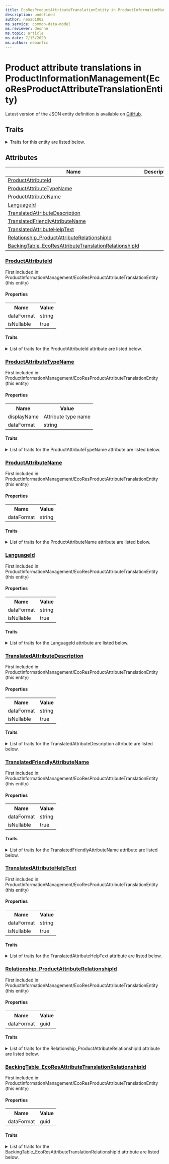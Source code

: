```yaml
---
title: EcoResProductAttributeTranslationEntity in ProductInformationManagement - Common Data Model | Microsoft Docs
description: undefined
author: nenad1002
ms.service: common-data-model
ms.reviewer: deonhe
ms.topic: article
ms.date: 7/15/2020
ms.author: nebanfic
---
```


# Product attribute translations in ProductInformationManagement(EcoResProductAttributeTranslationEntity)

  
 Latest version of the JSON entity definition is available on <a href="https://github.com/Microsoft/CDM/tree/master/schemaDocuments/core/operationsCommon/Entities/SupplyChain/ProductInformationManagement/EcoResProductAttributeTranslationEntity.cdm.json" target="_blank">GitHub</a>.  

## Traits

<details>
<summary>Traits for this entity are listed below.  
</summary>

**is.CDM.entityVersion**  
  <table><tr><th>Parameter</th><th>Value</th><th>Data type</th><th>Explanation</th></tr><tr><td>versionNumber</td><td>"1.0"</td><td>string</td><td>semantic version number of the entity</td></tr></table>

**is.application.releaseVersion**  
  <table><tr><th>Parameter</th><th>Value</th><th>Data type</th><th>Explanation</th></tr><tr><td>releaseVersion</td><td>"10.0.13.0"</td><td>string</td><td>semantic version number of the application introducing this entity</td></tr></table>

**is.localized.displayedAs**  
  Holds the list of language specific display text for an object.  <table><tr><th>Parameter</th><th>Value</th><th>Data type</th><th>Explanation</th></tr><tr><td>localizedDisplayText</td><td><table><tr><th>languageTag</th><th>displayText</th></tr><tr><td>en</td><td>Product attribute translations</td></tr></table></td><td>entity</td><td>a reference to the constant entity holding the list of localized text</td></tr></table>

</details>

## Attributes

|Name|Description|First Included in Instance|
|---|---|---|
|[ProductAttributeId](#ProductAttributeId)||<a href="EcoResProductAttributeTranslationEntity.md" target="_blank">ProductInformationManagement/EcoResProductAttributeTranslationEntity</a>|
|[ProductAttributeTypeName](#ProductAttributeTypeName)||<a href="EcoResProductAttributeTranslationEntity.md" target="_blank">ProductInformationManagement/EcoResProductAttributeTranslationEntity</a>|
|[ProductAttributeName](#ProductAttributeName)||<a href="EcoResProductAttributeTranslationEntity.md" target="_blank">ProductInformationManagement/EcoResProductAttributeTranslationEntity</a>|
|[LanguageId](#LanguageId)||<a href="EcoResProductAttributeTranslationEntity.md" target="_blank">ProductInformationManagement/EcoResProductAttributeTranslationEntity</a>|
|[TranslatedAttributeDescription](#TranslatedAttributeDescription)||<a href="EcoResProductAttributeTranslationEntity.md" target="_blank">ProductInformationManagement/EcoResProductAttributeTranslationEntity</a>|
|[TranslatedFriendlyAttributeName](#TranslatedFriendlyAttributeName)||<a href="EcoResProductAttributeTranslationEntity.md" target="_blank">ProductInformationManagement/EcoResProductAttributeTranslationEntity</a>|
|[TranslatedAttributeHelpText](#TranslatedAttributeHelpText)||<a href="EcoResProductAttributeTranslationEntity.md" target="_blank">ProductInformationManagement/EcoResProductAttributeTranslationEntity</a>|
|[Relationship_ProductAttributeRelationshipId](#Relationship_ProductAttributeRelationshipId)||<a href="EcoResProductAttributeTranslationEntity.md" target="_blank">ProductInformationManagement/EcoResProductAttributeTranslationEntity</a>|
|[BackingTable_EcoResAttributeTranslationRelationshipId](#BackingTable_EcoResAttributeTranslationRelationshipId)||<a href="EcoResProductAttributeTranslationEntity.md" target="_blank">ProductInformationManagement/EcoResProductAttributeTranslationEntity</a>|

### <a href=#ProductAttributeId name="ProductAttributeId">ProductAttributeId</a>

First included in: ProductInformationManagement/EcoResProductAttributeTranslationEntity (this entity)  

#### Properties

<table><tr><th>Name</th><th>Value</th></tr><tr><td>dataFormat</td><td>string</td></tr><tr><td>isNullable</td><td>true</td></tr></table>

#### Traits

<details>
<summary>List of traits for the ProductAttributeId attribute are listed below.</summary>

**is.dataFormat.character**  
**is.dataFormat.big**  
**is.dataFormat.array**  
**is.nullable**  
The attribute value may be set to NULL.  

**is.dataFormat.character**  
**is.dataFormat.array**  
</details>

### <a href=#ProductAttributeTypeName name="ProductAttributeTypeName">ProductAttributeTypeName</a>

First included in: ProductInformationManagement/EcoResProductAttributeTranslationEntity (this entity)  

#### Properties

<table><tr><th>Name</th><th>Value</th></tr><tr><td>displayName</td><td>Attribute type name</td></tr><tr><td>dataFormat</td><td>string</td></tr></table>

#### Traits

<details>
<summary>List of traits for the ProductAttributeTypeName attribute are listed below.</summary>

**is.dataFormat.character**  
**is.dataFormat.big**  
**is.dataFormat.array**  
**is.localized.displayedAs**  
Holds the list of language specific display text for an object.  <table><tr><th>Parameter</th><th>Value</th><th>Data type</th><th>Explanation</th></tr><tr><td>localizedDisplayText</td><td><table><tr><th>languageTag</th><th>displayText</th></tr><tr><td>en</td><td>Attribute type name</td></tr></table></td><td>entity</td><td>a reference to the constant entity holding the list of localized text</td></tr></table>

**is.dataFormat.character**  
**is.dataFormat.array**  
</details>

### <a href=#ProductAttributeName name="ProductAttributeName">ProductAttributeName</a>

First included in: ProductInformationManagement/EcoResProductAttributeTranslationEntity (this entity)  

#### Properties

<table><tr><th>Name</th><th>Value</th></tr><tr><td>dataFormat</td><td>string</td></tr></table>

#### Traits

<details>
<summary>List of traits for the ProductAttributeName attribute are listed below.</summary>

**is.dataFormat.character**  
**is.dataFormat.big**  
**is.dataFormat.array**  
**is.dataFormat.character**  
**is.dataFormat.array**  
</details>

### <a href=#LanguageId name="LanguageId">LanguageId</a>

First included in: ProductInformationManagement/EcoResProductAttributeTranslationEntity (this entity)  

#### Properties

<table><tr><th>Name</th><th>Value</th></tr><tr><td>dataFormat</td><td>string</td></tr><tr><td>isNullable</td><td>true</td></tr></table>

#### Traits

<details>
<summary>List of traits for the LanguageId attribute are listed below.</summary>

**is.dataFormat.character**  
**is.dataFormat.big**  
**is.dataFormat.array**  
**is.nullable**  
The attribute value may be set to NULL.  

**is.dataFormat.character**  
**is.dataFormat.array**  
</details>

### <a href=#TranslatedAttributeDescription name="TranslatedAttributeDescription">TranslatedAttributeDescription</a>

First included in: ProductInformationManagement/EcoResProductAttributeTranslationEntity (this entity)  

#### Properties

<table><tr><th>Name</th><th>Value</th></tr><tr><td>dataFormat</td><td>string</td></tr><tr><td>isNullable</td><td>true</td></tr></table>

#### Traits

<details>
<summary>List of traits for the TranslatedAttributeDescription attribute are listed below.</summary>

**is.dataFormat.character**  
**is.dataFormat.big**  
**is.dataFormat.array**  
**is.nullable**  
The attribute value may be set to NULL.  

**is.dataFormat.character**  
**is.dataFormat.array**  
</details>

### <a href=#TranslatedFriendlyAttributeName name="TranslatedFriendlyAttributeName">TranslatedFriendlyAttributeName</a>

First included in: ProductInformationManagement/EcoResProductAttributeTranslationEntity (this entity)  

#### Properties

<table><tr><th>Name</th><th>Value</th></tr><tr><td>dataFormat</td><td>string</td></tr><tr><td>isNullable</td><td>true</td></tr></table>

#### Traits

<details>
<summary>List of traits for the TranslatedFriendlyAttributeName attribute are listed below.</summary>

**is.dataFormat.character**  
**is.dataFormat.big**  
**is.dataFormat.array**  
**is.nullable**  
The attribute value may be set to NULL.  

**is.dataFormat.character**  
**is.dataFormat.array**  
</details>

### <a href=#TranslatedAttributeHelpText name="TranslatedAttributeHelpText">TranslatedAttributeHelpText</a>

First included in: ProductInformationManagement/EcoResProductAttributeTranslationEntity (this entity)  

#### Properties

<table><tr><th>Name</th><th>Value</th></tr><tr><td>dataFormat</td><td>string</td></tr><tr><td>isNullable</td><td>true</td></tr></table>

#### Traits

<details>
<summary>List of traits for the TranslatedAttributeHelpText attribute are listed below.</summary>

**is.dataFormat.character**  
**is.dataFormat.big**  
**is.dataFormat.array**  
**is.nullable**  
The attribute value may be set to NULL.  

**is.dataFormat.character**  
**is.dataFormat.array**  
</details>

### <a href=#Relationship_ProductAttributeRelationshipId name="Relationship_ProductAttributeRelationshipId">Relationship_ProductAttributeRelationshipId</a>

First included in: ProductInformationManagement/EcoResProductAttributeTranslationEntity (this entity)  

#### Properties

<table><tr><th>Name</th><th>Value</th></tr><tr><td>dataFormat</td><td>guid</td></tr></table>

#### Traits

<details>
<summary>List of traits for the Relationship_ProductAttributeRelationshipId attribute are listed below.</summary>

**is.dataFormat.character**  
**is.dataFormat.big**  
**is.dataFormat.array**  
**is.dataFormat.guid**  
**means.identity.entityId**  
**is.linkedEntity.identifier**  
Marks the attribute(s) that hold foreign key references to a linked (used as an attribute) entity. This attribute is added to the resolved entity to enumerate the referenced entities.  <table><tr><th>Parameter</th><th>Value</th><th>Data type</th><th>Explanation</th></tr><tr><td>entityReferences</td><td>empty table</td><td>entity</td><td>a reference to the constant entity holding the list of entity references</td></tr></table>

**is.dataFormat.guid**  
**is.dataFormat.character**  
**is.dataFormat.array**  
</details>

### <a href=#BackingTable_EcoResAttributeTranslationRelationshipId name="BackingTable_EcoResAttributeTranslationRelationshipId">BackingTable_EcoResAttributeTranslationRelationshipId</a>

First included in: ProductInformationManagement/EcoResProductAttributeTranslationEntity (this entity)  

#### Properties

<table><tr><th>Name</th><th>Value</th></tr><tr><td>dataFormat</td><td>guid</td></tr></table>

#### Traits

<details>
<summary>List of traits for the BackingTable_EcoResAttributeTranslationRelationshipId attribute are listed below.</summary>

**is.dataFormat.character**  
**is.dataFormat.big**  
**is.dataFormat.array**  
**is.dataFormat.guid**  
**means.identity.entityId**  
**is.linkedEntity.identifier**  
Marks the attribute(s) that hold foreign key references to a linked (used as an attribute) entity. This attribute is added to the resolved entity to enumerate the referenced entities.  <table><tr><th>Parameter</th><th>Value</th><th>Data type</th><th>Explanation</th></tr><tr><td>entityReferences</td><td><table><tr><th>entityReference</th><th>attributeReference</th></tr><tr><td><a href="../../../Tables/SupplyChain/ProductInformationManagement/Main/EcoResAttributeTranslation.md" target="_blank">/core/operationsCommon/Tables/SupplyChain/ProductInformationManagement/Main/EcoResAttributeTranslation.cdm.json/EcoResAttributeTranslation</a></td><td><a href="../../../Tables/SupplyChain/ProductInformationManagement/Main/EcoResAttributeTranslation.md#RecId" target="_blank">RecId</a></td></tr></table></td><td>entity</td><td>a reference to the constant entity holding the list of entity references</td></tr></table>

**is.dataFormat.guid**  
**is.dataFormat.character**  
**is.dataFormat.array**  
</details>
